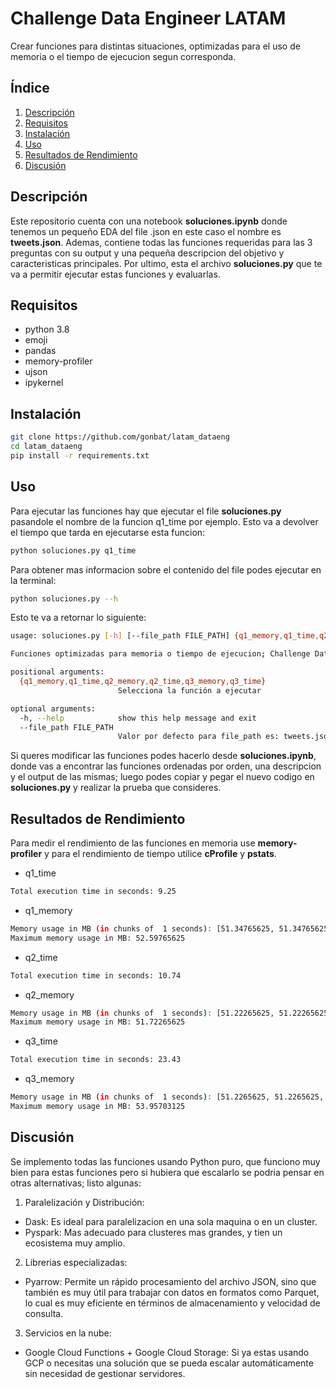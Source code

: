 # Challenge Data Engineer LATAM

Crear funciones para distintas situaciones, optimizadas para el uso de memoria o el tiempo de ejecucion segun corresponda.

## Índice

1. [Descripción](#descripción)
2. [Requisitos](#requisitos)
3. [Instalación](#instalación)
4. [Uso](#uso)
5. [Resultados de Rendimiento](#resultados-de-rendimiento)
6. [Discusión](#discusión)

## Descripción

Este repositorio cuenta con una notebook **soluciones.ipynb** donde tenemos un pequeño EDA del file .json en este caso el nombre es **tweets.json**. Ademas, contiene todas las funciones requeridas para las 3 preguntas con su output y una pequeña descripcion del objetivo y caracteristicas principales.
Por ultimo, esta el archivo **soluciones.py** que te va a permitir ejecutar estas funciones y evaluarlas.

## Requisitos

- python 3.8
- emoji
- pandas
- memory-profiler
- ujson
- ipykernel

## Instalación

```bash
git clone https://github.com/gonbat/latam_dataeng
cd latam_dataeng
pip install -r requirements.txt
```
## Uso

Para ejecutar las funciones hay que ejecutar el file **soluciones.py**  pasandole el nombre de la funcion q1_time por ejemplo. Esto va a devolver el tiempo que tarda en ejecutarse esta funcion:

```bash
python soluciones.py q1_time
```
Para obtener mas informacion sobre el contenido del file podes ejecutar en la terminal:

```bash
python soluciones.py --h
```
Esto te va a retornar lo siguiente:

```bash
usage: soluciones.py [-h] [--file_path FILE_PATH] {q1_memory,q1_time,q2_memory,q2_time,q3_memory,q3_time}

Funciones optimizadas para memoria o tiempo de ejecucion; Challenge Data Engineer

positional arguments:
  {q1_memory,q1_time,q2_memory,q2_time,q3_memory,q3_time}
                        Selecciona la función a ejecutar

optional arguments:
  -h, --help            show this help message and exit
  --file_path FILE_PATH
                        Valor por defecto para file_path es: tweets.json
```

Si queres modificar las funciones podes hacerlo desde **soluciones.ipynb**, donde vas a encontrar las funciones ordenadas por orden, una descripcion y el output de las mismas; luego podes copiar y pegar el nuevo codigo en **soluciones.py** y realizar la prueba que consideres. 

## Resultados de Rendimiento

Para medir el rendimiento de las funciones en memoria use **memory-profiler** y para el rendimiento de tiempo utilice **cProfile** y **pstats**.

 - q1_time

```bash
Total execution time in seconds: 9.25
```
- q1_memory

```bash
Memory usage in MB (in chunks of  1 seconds): [51.34765625, 51.34765625, 51.72265625, 51.84765625, 51.84765625, 51.84765625, 52.34765625, 52.34765625, 52.47265625, 52.47265625, 52.47265625, 52.59765625, 52.59765625, 52.59765625, 52.59765625, 52.59765625, 52.59765625, 52.59765625, 52.59765625, 52.59765625, 52.59765625, 52.59765625, 52.59765625, 52.59765625, 52.59765625]
Maximum memory usage in MB: 52.59765625
```

- q2_time

```bash
Total execution time in seconds: 10.74
```
- q2_memory

```bash
Memory usage in MB (in chunks of  1 seconds): [51.22265625, 51.22265625, 51.72265625, 51.72265625, 51.72265625, 51.72265625]
Maximum memory usage in MB: 51.72265625
```

- q3_time

```bash
Total execution time in seconds: 23.43
```

- q3_memory

```bash
Memory usage in MB (in chunks of  1 seconds): [51.2265625, 51.2265625, 52.4765625, 53.3515625, 53.95703125]
Maximum memory usage in MB: 53.95703125
```

## Discusión

Se implemento todas las funciones usando Python puro, que funciono muy bien para estas funciones pero si hubiera que escalarlo se podria pensar en otras alternativas; listo algunas:

1. Paralelización y Distribución:
  - Dask: Es ideal para paralelizacion en una sola maquina o en un cluster.
  - Pyspark: Mas adecuado para clusteres mas grandes, y tien un ecosistema muy amplio.

2. Librerias especializadas:
  - Pyarrow: Permite un rápido procesamiento del archivo JSON, sino que también es muy útil para trabajar con datos en formatos como Parquet, lo cual es muy eficiente en términos de almacenamiento y velocidad de consulta.

3. Servicios en la nube:

  - Google Cloud Functions + Google Cloud Storage:  Si ya estas usando GCP o necesitas una solución que se pueda escalar automáticamente sin necesidad de gestionar servidores.